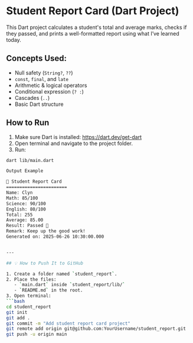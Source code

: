 # Student Report Card (Dart Project)

This Dart project calculates a student's total and average marks, checks if they passed, and prints a well-formatted report using what I’ve learned today.

## Concepts Used:
- Null safety (`String?`, `??`)
- `const`, `final`, and `late`
- Arithmetic & logical operators
- Conditional expression (`? :`)
- Cascades (`..`)
- Basic Dart structure

## How to Run

1. Make sure Dart is installed: https://dart.dev/get-dart
2. Open terminal and navigate to the project folder.
3. Run:

```bash
dart lib/main.dart

Output Example

📄 Student Report Card
=======================
Name: Clyn
Math: 85/100
Science: 90/100
English: 80/100
Total: 255
Average: 85.00
Result: Passed 🎉
Remark: Keep up the good work!
Generated on: 2025-06-26 10:30:00.000


---

## 💡 How to Push It to GitHub

1. Create a folder named `student_report`.
2. Place the files:
   - `main.dart` inside `student_report/lib/`
   - `README.md` in the root.
3. Open terminal:
```bash
cd student_report
git init
git add .
git commit -m "Add student report card project"
git remote add origin git@github.com:YourUsername/student_report.git
git push -u origin main